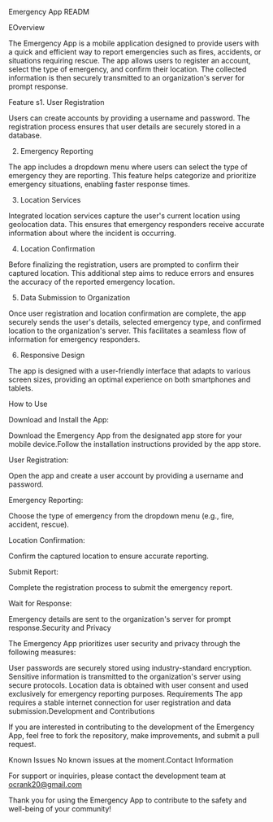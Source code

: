 Emergency App READM

EOverview

The Emergency App is a mobile application designed to provide users with a quick and efficient way to report emergencies such as fires, accidents, or situations requiring rescue. The app allows users to register an account, select the type of emergency, and confirm their location. The collected information is then securely transmitted to an organization's server for prompt response.

Feature
s1. User Registration

Users can create accounts by providing a username and password. The registration process ensures that user details are securely stored in a database.

2. Emergency Reporting

The app includes a dropdown menu where users can select the type of emergency they are reporting. This feature helps categorize and prioritize emergency situations, enabling faster response times.

3. Location Services

Integrated location services capture the user's current location using geolocation data. This ensures that emergency responders receive accurate information about where the incident is occurring.

4. Location Confirmation

Before finalizing the registration, users are prompted to confirm their captured location. This additional step aims to reduce errors and ensures the accuracy of the reported emergency location.

5. Data Submission to Organization

Once user registration and location confirmation are complete, the app securely sends the user's details, selected emergency type, and confirmed location to the organization's server. This facilitates a seamless flow of information for emergency responders.

6. Responsive Design

The app is designed with a user-friendly interface that adapts to various screen sizes, providing an optimal experience on both smartphones and tablets.

How to Use

Download and Install the App:

Download the Emergency App from the designated app store for your mobile device.Follow the installation instructions provided by the app store.

User Registration:

Open the app and create a user account by providing a username and password.

Emergency Reporting:

Choose the type of emergency from the dropdown menu (e.g., fire, accident, rescue).

Location Confirmation:

Confirm the captured location to ensure accurate reporting.

Submit Report:

Complete the registration process to submit the emergency report.

Wait for Response:

Emergency details are sent to the organization's server for prompt response.Security and Privacy

The Emergency App prioritizes user security and privacy through the following measures:

User passwords are securely stored using industry-standard encryption.
Sensitive information is transmitted to the organization's server using secure protocols.
Location data is obtained with user consent and used exclusively for emergency reporting purposes.
Requirements
The app requires a stable internet connection for user registration and data submission.Development and Contributions

If you are interested in contributing to the development of the Emergency App, feel free to fork the repository, make improvements, and submit a pull request.

Known Issues
No known issues at the moment.Contact Information

For support or inquiries, please contact the development team at ocrank20@gmail.com

Thank you for using the Emergency App to contribute to the safety and well-being of your community!


